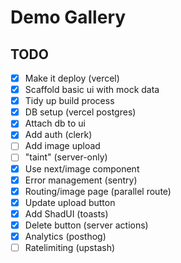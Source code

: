 # Demo Gallery

## TODO

- [x] Make it deploy (vercel)
- [x] Scaffold basic ui with mock data
- [x] Tidy up build process
- [x] DB setup (vercel postgres)
- [x] Attach db to ui
- [x] Add auth (clerk)
- [ ] Add image upload
- [ ] "taint" (server-only)
- [x] Use next/image component 
- [x] Error management (sentry)
- [x] Routing/image page (parallel route)
- [x] Update upload button
- [x] Add ShadUI (toasts)
- [x] Delete button (server actions)
- [x] Analytics (posthog)
- [ ] Ratelimiting (upstash)